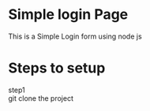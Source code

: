 # Simple login Page
This is a Simple Login form using node js

# Steps to  setup

step1 <br>
git clone the project 
